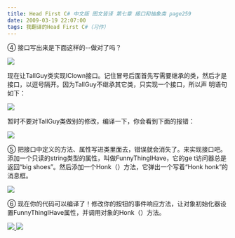 ```yaml
---
title: Head First C# 中文版 图文皆译 第七章 接口和抽象类 page259
date: 2009-03-19 22:07:00
tags: 我翻译的Head First C#（习作）
---
```

④  接口写出来是下面这样的--做对了吗？

  

![](https://p-blog.csdn.net/images/p_blog_csdn_net/cuipengfei1/EntryImages/20090319/2009-03-19_21-37-02.jpg)

现在让TallGuy类实现IClown接口。记住冒号后面首先写需要继承的类，然后才是接口，以逗号隔开。因为TallGuy不继承其它类，只实现一个接口，所以声
明语句如下：

  

![](https://p-blog.csdn.net/images/p_blog_csdn_net/cuipengfei1/EntryImages/20090319/2009-03-19_21-45-52.jpg)

暂时不要对TallGuy类做别的修改，编译一下，你会看到下面的报错：

  

![](https://p-blog.csdn.net/images/p_blog_csdn_net/cuipengfei1/EntryImages/20090319/2009-03-19_21-49-16.jpg)

⑤  把接口中定义的方法、属性写进类里面去，错误就会消失了。来实现接口吧。添加一个只读的string类型的属性，叫做FunnyThingIHave，它的ge
t访问器总是返回“big shoes”。然后添加一个Honk（）方法，它弹出一个写着“Honk honk”的消息框。

  

![](https://p-blog.csdn.net/images/p_blog_csdn_net/cuipengfei1/EntryImages/20090319/2009-03-19_21-56-21.jpg)

⑥  现在你的代码可以编译了！修改你的按钮的事件响应方法，让对象初始化器设置FunnyThingIHave属性，并调用对象的Honk（）方法。



[ ![](https://profile.csdnimg.cn/5/2/5/3_cuipengfei1)
![](https://g.csdnimg.cn/static/user-reg-year/1x/11.png)
](https://blog.csdn.net/cuipengfei1)





